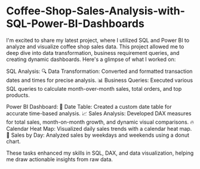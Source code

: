 # Coffee-Shop-Sales-Analysis-with-SQL-Power-BI-Dashboards
I'm excited to share my latest project, where I utilized SQL and Power BI to analyze and visualize coffee shop sales data. This project allowed me to deep dive into data transformation, business requirement queries, and creating dynamic dashboards. Here's a glimpse of what I worked on:

SQL Analysis: 🔍 Data Transformation: Converted and formatted transaction dates and times for precise analysis. 📊 Business Queries: Executed various SQL queries to calculate month-over-month sales, total orders, and top products.

Power BI Dashboard: 📅 Date Table: Created a custom date table for accurate time-based analysis. 📈 Sales Analysis: Developed DAX measures for total sales, month-on-month growth, and dynamic visual comparisons. 🔥 Calendar Heat Map: Visualized daily sales trends with a calendar heat map. 🍩 Sales by Day: Analyzed sales by weekdays and weekends using a donut chart.

These tasks enhanced my skills in SQL, DAX, and data visualization, helping me draw actionable insights from raw data.
